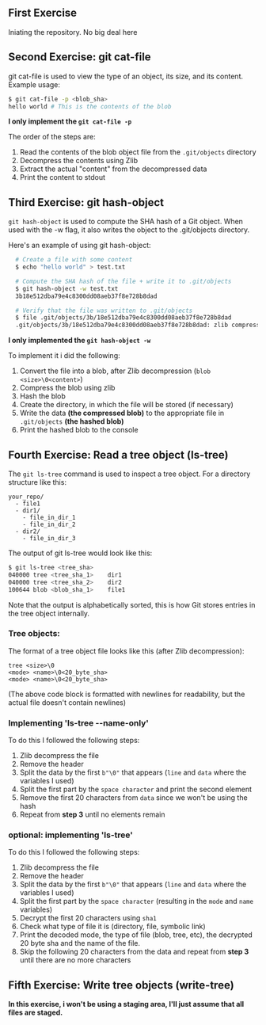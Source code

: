 ## First Exercise
Iniating the repository. No big deal here

## Second Exercise: git cat-file
git cat-file is used to view the type of an object, its size, and its content. Example usage:

```sh  
$ git cat-file -p <blob_sha>
hello world # This is the contents of the blob
```

**I only implement the `git cat-file -p`**

The order of the steps are:
1. Read the contents of the blob object file from the `.git/objects` directory
2. Decompress the contents using Zlib
3. Extract the actual "content" from the decompressed data
4. Print the content to stdout


## Third Exercise: git hash-object

`git hash-object` is used to compute the SHA hash of a Git object. When used with the -w flag, it also writes the object to the .git/objects directory.

Here's an example of using git hash-object:
```sh
  # Create a file with some content
  $ echo "hello world" > test.txt

  # Compute the SHA hash of the file + write it to .git/objects
  $ git hash-object -w test.txt
  3b18e512dba79e4c8300dd08aeb37f8e728b8dad

  # Verify that the file was written to .git/objects
  $ file .git/objects/3b/18e512dba79e4c8300dd08aeb37f8e728b8dad
  .git/objects/3b/18e512dba79e4c8300dd08aeb37f8e728b8dad: zlib compressed data
```

**I only implemented the `git hash-object -w`**

To implement it i did the following:
1. Convert the file into a blob, after Zlib decompression (`blob <size>\0<content>`)
2. Compress the blob using zlib
3. Hash the blob
4. Create the directory, in which the file will be stored (if necessary)
4. Write the data **(the compressed blob)** to the appropriate file in `.git/objects` **(the hashed blob)**
5. Print the hashed blob to the console

## Fourth Exercise: Read a tree object (ls-tree)

The `git ls-tree` command is used to inspect a tree object.
For a directory structure like this:
```
your_repo/
  - file1
  - dir1/
    - file_in_dir_1
    - file_in_dir_2
  - dir2/
    - file_in_dir_3
```
The output of git ls-tree would look like this:

```sh
$ git ls-tree <tree_sha>
040000 tree <tree_sha_1>    dir1
040000 tree <tree_sha_2>    dir2
100644 blob <blob_sha_1>    file1
```
Note that the output is alphabetically sorted, this is how Git stores entries in the tree object internally.

### Tree objects:

The format of a tree object file looks like this (after Zlib decompression):
```
tree <size>\0
<mode> <name>\0<20_byte_sha>
<mode> <name>\0<20_byte_sha>
```
(The above code block is formatted with newlines for readability, but the actual file doesn't contain newlines)

### Implementing 'ls-tree --name-only'
To do this I followed the following steps:
1. Zlib decompress the file
2. Remove the header 
3. Split the data by the first `b"\0"` that appears (`line` and `data` where the variables I used)
4. Split the first part by the `space character` and print the second element 
5. Remove the first 20 characters from `data` since we won't be using the hash
6. Repeat from **step 3** until no elements remain

### optional: implementing 'ls-tree'
To do this I followed the following steps:
1. Zlib decompress the file
2. Remove the header 
3. Split the data by the first `b"\0"` that appears (`line` and `data` where the variables I used)
4. Split the first part by the `space character` (resulting in the `mode` and `name` variables)
5. Decrypt the first 20 characters using `sha1` 
6. Check what type of file it is (directory, file, symbolic link)
7. Print the decoded mode, the type of file (blob, tree, etc), the decrypted 20 byte sha and the name of the file.
8. Skip the following 20 characters from the data and repeat from **step 3** until there are no more characters


## Fifth Exercise: Write tree objects (write-tree)
**In this exercise, i won't be using a staging area, I'll just assume that all files are staged.**